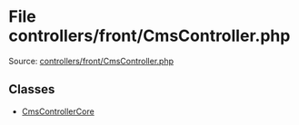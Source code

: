 File controllers/front/CmsController.php
=========

Source: [controllers/front/CmsController.php](https://github.com/PrestaShop/PrestaShop/blob/1.6.0.1/controllers/front/CmsController.php)


Classes
-------

* [CmsControllerCore](class.CmsControllerCore.md)

